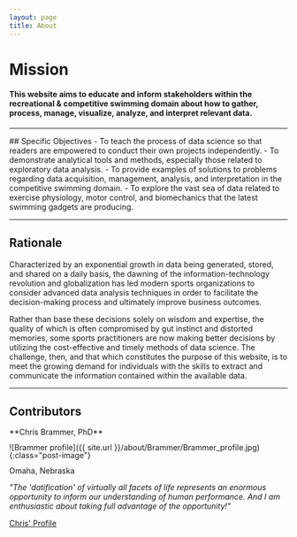 ```yaml
---
layout: page
title: About
---
```


# Mission

#### This website aims to educate and inform stakeholders within the recreational & competitive swimming domain about how to gather, process, manage, visualize, analyze, and interpret relevant data.

<hr/>
## Specific Objectives
- To teach the process of data science so that readers are empowered to conduct their own projects independently.
- To demonstrate analytical tools and methods, especially those related to exploratory data analysis.
<!--- [exploratory data analysis](/blog/categories/#exploratory%20data%20analysis). --->
- To provide examples of solutions to problems regarding data acquisition, management, analysis, and interpretation in the competitive swimming domain.
- To explore the vast sea of data related to exercise physiology, motor control, and biomechanics that the latest swimming gadgets are producing.
<hr>

## Rationale
Characterized by an exponential growth in data being generated, stored, and shared on a daily basis, the dawning of the information-technology revolution and globalization has led modern sports organizations to consider advanced data analysis techniques in order to facilitate the decision-making process and ultimately improve business outcomes. 

Rather than base these decisions solely on wisdom and expertise, the quality of which is often compromised by gut instinct and distorted memories, some sports practitioners are now making better decisions by utilizing the cost-effective and timely methods of data science. The challenge, then, and that which constitutes the purpose of this website, is to meet the growing demand for individuals with the skills to extract and communicate the information contained within the available data.
<hr>

## Contributors 

<div style="line-height: 1em;">
**Chris Brammer, PhD**

![Brammer profile]({{ site.url }}/about/Brammer/Brammer_profile.jpg){:class="post-image"}

Omaha, Nebraska
</div>

*"The 'datification' of virtually all facets of life represents an enormous opportunity to inform our understanding of human performance. And I am enthusiastic about taking full advantage of the opportunity!"*

<a href="/about/Brammer">Chris' Profile</a>
